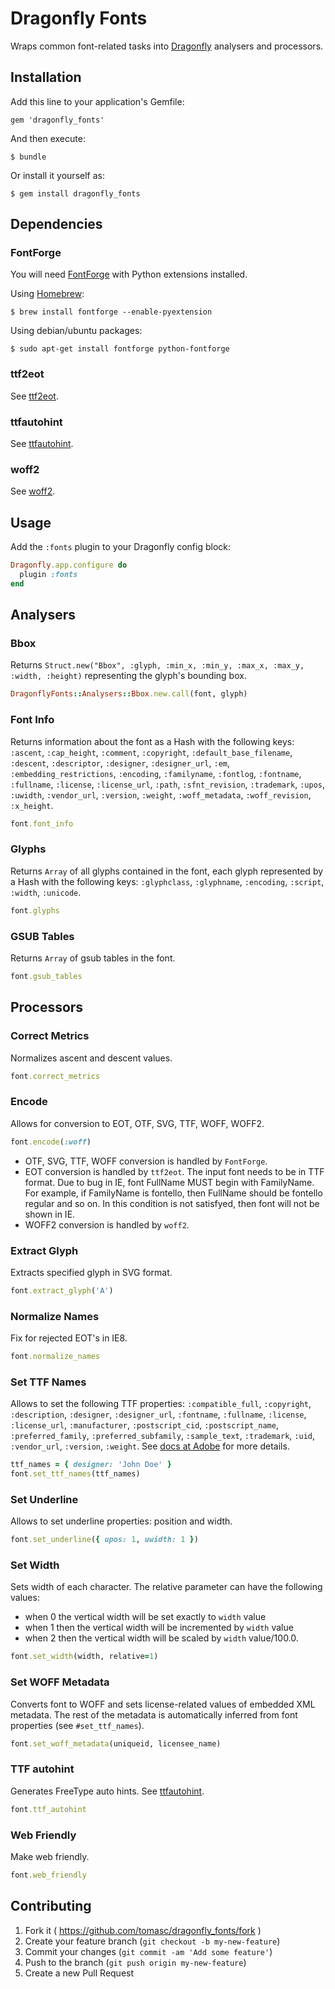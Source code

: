 # Dragonfly Fonts

Wraps common font-related tasks into [Dragonfly](http://markevans.github.io/dragonfly) analysers and processors.

## Installation

Add this line to your application's Gemfile:

    gem 'dragonfly_fonts'

And then execute:

    $ bundle

Or install it yourself as:

    $ gem install dragonfly_fonts

## Dependencies

### FontForge

You will need [FontForge](http://fontforge.github.io) with Python extensions installed.

Using [Homebrew](http://brew.sh):

    $ brew install fontforge --enable-pyextension

Using debian/ubuntu packages:

    $ sudo apt-get install fontforge python-fontforge

### ttf2eot

See [ttf2eot](http://code.google.com/p/ttf2eot).

### ttfautohint

See [ttfautohint](http://www.freetype.org/ttfautohint/doc/ttfautohint.html).

### woff2

See [woff2](https://github.com/google/woff2).

## Usage

Add the `:fonts` plugin to your Dragonfly config block:

```ruby
Dragonfly.app.configure do
  plugin :fonts
end
```

## Analysers

### Bbox

Returns `Struct.new("Bbox", :glyph, :min_x, :min_y, :max_x, :max_y, :width, :height)` representing the glyph's bounding box.

```ruby
DragonflyFonts::Analysers::Bbox.new.call(font, glyph)
```

### Font Info

Returns information about the font as a Hash with the following keys: `:ascent`, `:cap_height`, `:comment`, `:copyright`, `:default_base_filename`, `:descent`, `:descriptor`, `:designer`, `:designer_url`, `:em`, `:embedding_restrictions`, `:encoding`, `:familyname`, `:fontlog`, `:fontname`, `:fullname`, `:license`, `:license_url`, `:path`, `:sfnt_revision`, `:trademark`, `:upos`, `:uwidth`, `:vendor_url`, `:version`, `:weight`, `:woff_metadata`, `:woff_revision`, `:x_height`.

```ruby
font.font_info
```

### Glyphs

Returns `Array` of all glyphs contained in the font, each glyph represented by a Hash with the following keys: `:glyphclass`, `:glyphname`, `:encoding`, `:script`, `:width`, `:unicode`.

```ruby
font.glyphs
```

### GSUB Tables

Returns `Array` of gsub tables in the font.

```ruby
font.gsub_tables
```

## Processors

### Correct Metrics

Normalizes ascent and descent values.

```ruby
font.correct_metrics
```

### Encode

Allows for conversion to EOT, OTF, SVG, TTF, WOFF, WOFF2.

```ruby
font.encode(:woff)
```

* OTF, SVG, TTF, WOFF conversion is handled by `FontForge`.
* EOT conversion is handled by `ttf2eot`. The input font needs to be in TTF format. Due to bug in IE, font FullName MUST begin with FamilyName. For example, if FamilyName is fontello, then FullName should be fontello regular and so on. In this condition is not satisfyed, then font will not be shown in IE.
* WOFF2 conversion is handled by `woff2`.

### Extract Glyph

Extracts specified glyph in SVG format.

```ruby
font.extract_glyph('A')
```

### Normalize Names

Fix for rejected EOT's in IE8.

```ruby
font.normalize_names
```

### Set TTF Names

Allows to set the following TTF properties: `:compatible_full`, `:copyright`, `:description`, `:designer`, `:designer_url`, `:fontname`, `:fullname`, `:license`, `:license_url`, `:manufacturer`, `:postscript_cid`, `:postscript_name`, `:preferred_family`, `:preferred_subfamily`, `:sample_text`, `:trademark`, `:uid`, `:vendor_url`, `:version`, `:weight`. See [docs at Adobe](http://partners.adobe.com/public/developer/opentype/index_name.html#enc4) for more details.

```ruby
ttf_names = { designer: 'John Doe' }
font.set_ttf_names(ttf_names)
```

### Set Underline

Allows to set underline properties: position and width.

```ruby
font.set_underline({ upos: 1, uwidth: 1 })
```

### Set Width

Sets width of each character. The relative parameter can have the following values:

* when 0 the vertical width will be set exactly to `width` value
* when 1 then the vertical width will be incremented by `width` value
* when 2 then the vertical width will be scaled by `width` value/100.0.

```ruby
font.set_width(width, relative=1)
```

### Set WOFF Metadata

Converts font to WOFF and sets license-related values of embedded XML metadata. The rest of the metadata is automatically inferred from font properties (see `#set_ttf_names`).

```ruby
font.set_woff_metadata(uniqueid, licensee_name)
```

### TTF autohint

Generates FreeType auto hints. See [ttfautohint](http://www.freetype.org/ttfautohint/doc/ttfautohint.html).

```ruby
font.ttf_autohint
```

### Web Friendly

Make web friendly.

```ruby
font.web_friendly
```

## Contributing

1. Fork it ( https://github.com/tomasc/dragonfly_fonts/fork )
2. Create your feature branch (`git checkout -b my-new-feature`)
3. Commit your changes (`git commit -am 'Add some feature'`)
4. Push to the branch (`git push origin my-new-feature`)
5. Create a new Pull Request
